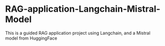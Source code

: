 # RAG-application-Langchain-Mistral-Model
This is a guided RAG application project using Langchain, and a Mistral model from HuggingFace
